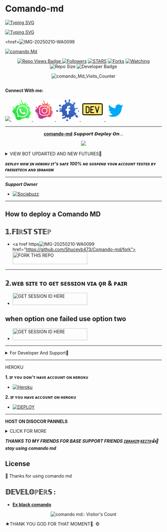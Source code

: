 # Comando-md
<a href="https://git.io/typing-svg"><img src="https://readme-typing-svg.demolab.com?font=Black+Ops+One&size=100&pause=1000&color=Gold&center=true&width=1000&height=200&lines=comando-+MD+BOT; shueyb" alt="Typing SVG" /></a>
  </p>






<a href="https://git.io/typing-svg"><img src="https://readme-typing-svg.demolab.com?font=Black+Ops+One&size=50&pause=1000&color=DAA520&center=true&width=910&height=100&lines=hello👋+friend+welcome✊;here+is+my+repo🫦;fork+and+star;🫂KEEP+USING+comando+Md" alt="Typing SVG" /></a>
  </p>

  <href=![IMG-20250210-WA0099](https://github.com/user-attachments/assets/3d65b18b-d058-41e1-a912-9ae3d0bf1fef)

<a href="https://whatsapp.com/channel/0029VaihcQv84Om8LP59fO3f">
 <img alt="comando Md" height="" 
 
  
</h1> 
<p align=center comando _md

</p>
  <p align="center">
   <!-- Repo Views -->
  <img src="https://hits.seeyoufarm.com/api/count/incr/badge.svg?url=https%3A%2F%2Fgithub.com%shueyb%2comando_MD&count_bg=%2379C83D&title_bg=%23555555&icon=gitpod.svg&icon_color=%23E7E7E7&title=Views&edge_flat=false" alt="Repo Views Badge">
 <a href="https://github.com/fred1e?tab=followers"><img title="Followers" src="https://img.shields.io/github/followers/shueyb473?label=Followers&style=social"></a>
<a href="https://github.com/shueyb 473/shueyb/stargazers/"><img title="STARS" src="https://img.shields.io/github/stars/shueyb473/comando-md?&style=social"></a>
<a href="https://github.com/shueyb473/comando_md/network/members"><img title="Forks" src="https://img.shields.io github.com/Shuceyb473/Comando-md/fork?style=social"></a>
<a href="https://github.com/shueyb473/comando_md /watchers"><img title="Watching" src="https://img.shields.io/github/watchers/shueyb473/comando-md?label=Watching&style=social"></a>
<!-- Repo Size -->
  <img src="https://img.shields.io/github/repo-size/shueyb473/comando-md?color=gold&label=Repo%10Size&style=plastic" alt="Repo Size">
  <!-- Developer -->
  <img src="https://img.shields.io/static/v1?label=Author&message=comando%20Ezra&color=pink&style=plastic" alt="Developer Badge">
</p>




<p align="center"><img src="https://moe-counter.glitch.me/get/@comando?theme=gelbooru" alt="comando_Md_Visits_Counter" /></p>

##



<p> <b>Connect With me:</b></p>
<p>
<a href="https://wa.me/254111869679"> <img src="https://raw.github/shuceyb 473/comando-md.com/shizothetechie/database/main/icon/WhatsApp.png" width="13%"> </a>
  <a href="https://whatsapp.com/channel/0029VaihcQv84Om8LP59fO3f"> <img src="https://raw.githubusercontent.com/shizothetechie/database/main/icon/WhatsApp.png" width="13%"> </a>
  <a href="https://www.instagram.com/fredi.simba.tz"> <img src="https://raw.githubusercontent.com/shizothetechie/database/main/icon/Instagram2.png" width="14%"> </a>
  <a href="https://www.facebook.com/profile.php?id=61553209932337"> <img src="https://raw.githubusercontent.com/shizothetechie/database/main/icon/Facebook.png" width="15%"> </a><a href="https://github.com/shueyb 473"> <img src="https://raw.githubusercontent.com/shizothetechie/database/main/icon/devto.png" width="15%"> </a><a href="https://twitter.com/fredisimba"> <img src="https://raw.githubusercontent.com/shizothetechie/database/main/icon/twitter.png" width="13%"> </a>
</p>





---

<p align="center">
  <a href="https://github.com/shueyb 473/comando-md"><b>comando-md</b></a> 𝙎𝙪𝙥𝙥𝙤𝙧𝙩 𝘿𝙚𝙥𝙡𝙤𝙮 𝙊𝙣...
</p>

<p align="center">
  <a href="https://youtu.be/izoxfW3anrU"><img src="https://img.shields.io/badge/CodeSpace-green?colorA=%23ff000&colorB=%23017e40&style=for-the-badge&logo=comando &logoColor=gold"></a>
</p>


</details>

<details>
<summary>VIEW BOT UPDARTED AND NEW FUTURES🍂</summary>

| Commands Name               |Yes  |
| ----------------------------| ----|
| •AUTO REACT MESSAGE ADDED   | ✅  |
| •AUTO REPLY MESSAGE ADDED   | ✅  |
| •AUTO REACT STATUS ADDED    | ✅  |
| •AUTO READ MESSAGE ADDED    | ✅  |
| •AUTO REJECT CALL ADDED     | ✅  |
| •AUDIO REPLY ADDED          | ✅  |
| •AUTO SAVE CONTACTS ADDED   | ✅  |
| •FUN CMD HACK ADDED         | ✅  |
| •GPT ADDED                  | ✅  |
| •AUTO REPLY STATUS.        | ✅ |
| •ANTI DELETE FIXED.        | ✅ |

FORWARD COMMAND ADDED you share a message to all members in the group automatic by use bot😅😅✅✅

</details>

***ᴅᴇᴘʟᴏʏ ɴᴏᴡ ɪɴ ʜᴇʀᴏᴋᴜ ɪᴛ's sᴀғᴇ 100% ɴᴏ sᴜsᴘᴇɴᴅ ʏᴏᴜʀ ᴀᴄᴄᴏᴜɴᴛ ᴛᴇsᴛᴇᴅ ʙʏ ғʀᴇᴅɪᴇᴛᴇᴄʜ ᴀɴᴅ ɪʙʀᴀʜɪᴍ***





---

***Support Owner***

</a></p>
- <a href="https://sociabuzz.com/frediezra255" target="_blank"><img src="https://img.shields.io/badge/Buy_Me_A_Coffee-FFDD00?style=for-the-badge&logo=buy-me-a-coffee&logoColor=black" width="240" height="39px" alt="Sociabuzz"></a>




---

## How to deploy a Comando MD


## 𝟙.𝔽𝕀ℝ𝕊𝕋 𝕊𝕋𝔼ℙ 



</a></p>
- <a href https![IMG-20250210-WA0099](https://github.com/user-attachments/assets/8bf19ebd-c46c-4ed2-b03e-b8c52d646ec7)
href="https://github.com/Shuceyb473/Comando-md/fork"><img title="FORK THIS REPO" src="https://img.shields.io/badge/TAP TO FORK REPO-h?color=rgb(184, 134, 11)&style=for-the-badge&logo=toyota&logoColor=white" width="240" height="38.45"/></a></p>







---

## 𝟚.ᴡᴇʙ sɪᴛᴇ ᴛᴏ ɢᴇᴛ sᴇssɪᴏɴ ᴠɪᴀ ǫʀ & ᴘᴀɪʀ

</a></p>
- <a href="https://github.com/shuceyb473/comando-md"><img title="GET SESSION ID HERE" src="https://img.shields.io/badge/✧SCAN✧CODE✧1✧-h?color=rgb(184, 134, 11)&style=for-the-badge&logo=ferari&logoColor=white" width="240" height="38.45"/></a></p>

## when option one failed use option two
 
</a></p>
- <a href="https://comando md .onrender"><img title="GET SESSION ID HERE" src="https://img.shields.io/badge/✧SCAN✧CODE✧2✧-h?color=rgb(184, 134, 11)&style=for-the-badge&logo=ferari&logoColor=white" width="240" height="38.45"/></a></p>




---  

</details>

<details>
<summary>For Developer And Support💯</summary>
  For Help And Developer Join As Here ✔️
<a href='https://whatsapp.com/channel/0029VaihcQv84Om8LP59fO3f' target="_grey"><img alt='WHATSAPP' src='https://img.shields.io/badge/WhatsApp Channel Support-grey?style=for-the-badge&logo=whatsapp&logoColor=green'/></a>
<a href='https://chat.whatsapp.com/BdVxcF4C00J4X4Sa39dpOi' target="_grey"><img alt='WHATSAPP' src='https://img.shields.io/badge/Join WhatsApp Group-grey?style=for-the-badge&logo=whatsapp&logoColor=green'/></a>
<a href='https://wa.me/254111868669' target="_grey"><img alt='WHATSAPP' src='https://img.shields.io/badge/Wa Me Here-grey?style=for-the-badge&logo=whatsapp&logoColor=green'/></a>
<a href='https://www.youtube.com/@freeonlinetvT1' target="_grey"><img alt='YOUTUBE. src='https://img.shields.io/badge/Tutorial Here In Youtube-grey?style=for-the-badge&logo=youtube&logoColor=red'/></a>
<a href='t.me/' target="_gre><img alt=src='https://img.shields.io/badge/Telegram For Dev-grey?style=for-the-badge&logo=telegram&logoColor=blue'/></a>
<a href='https://t.me/+u3zlb5y6OfxhOTdk' target="_grey"><img alt='TELEGRAM' src='https://img.shields.io/badge/Telegram Group-grey?style=for-the-badge&logo=Telegram&logoColor=blue'/></a>
<a href='https://www.linkedin.com/in/fredi-ezra-6956352b7' target="_grey"><img alt='LINKEDIN' src='https://img.shields.io/badge/LinkedIn For Dev-grey?style=for-the-badge&logo=linked-In&logoColor=blue'/></a>
<a href='https://www.tiktok.com/@fredietech' target="_grey"><img alt='TIKTOK' src='https://img.shields.io/badge/TikTok For Dev-grey?style=for-the-badge&logo=tiktok&logoColor=black'/></a>
<a href='https://www.facebook.com/profile.php?id=61553209932337' target="_grey"><img alt='FACEBOOK' src='https://img.shields.io/badge/Facebook For Dev-grey?style=for-the-badge&logo=facebook&logoColor=blue'/></a>
<a href='https://www.instagram.com/fredi.simba.tz' target="_grey"><img alt='INSTAGRAM' src='https://img.shields.io/badge/Instagram For Dev-grey?style=for-the-badge&logo=instagram&logoColor=purple'/></a>
  <a href='https://www.threads.net/@fredi.simba.tz' target="_grey"><img alt='THREADS' src='https://img.shields.io/badge/Threads For Dev-grey?style=for-the-badge&logo=threads&logoColor=black'/></a>
</details>




---

HEROKU 
   
**1. ɪғ ʏᴏᴜ ᴅᴏɴ'ᴛ ʜᴀᴠᴇ ᴀᴄᴄᴏᴜɴᴛ ᴏɴ ʜᴇʀᴏᴋᴜ**

</a></p>
- <a href='https://signup.heroku.com/' target="_silver"><img alt='Heroku' src='https://img.shields.io/badge/-ℂℝ𝔼𝔸𝕋𝔼 𝔸ℂℂ𝕆𝕌ℕ𝕋 ℕ𝕆𝕎-rgb(32, 178, 170)?style=for-the-badge&logo=ferrari&logoColor=yellow' width="240" height="38.45"/></a>

**2. ɪғ ʏᴏᴜ ʜᴀᴠᴇ ᴀᴄᴄᴏᴜɴᴛ ᴏɴ ʜᴇʀᴏᴋᴜ** 

</a></p>
- <a href='https://dashboard.heroku.com/new?button-url=https://github.com/shueyb 473/shueyb &template=https://github.com/shueyb473/shueyb.git' target="_Gold"><img alt='DEPLOY' src='https://img.shields.io/badge/-𝔻𝔼ℙ𝕃𝕆𝕐 𝕋𝕆 ℍ𝔼ℝ𝕆𝕂𝕌-rgb(32, 178, 170)?style=for-the-badge&logo=ferrari&logoColor=Gold' width="240" height="38.45"/></a>




---

**HOST ON DISOCOR PANNELS**
<details>
<summary>CLICK FOR MORE</summary>
<a href="https://github.com/shueyb 473/shueyb archive/refs/heads/main.zip"><img src="https://img.shields.io/badge/DOWNLOAD%20FILES-yellow" alt="Rainhost Files" width="150"></a>
  
<a href="https://bot-hosting.net/?aff=1259151615210819614"><img src="https://img.shields.io/badge/SIGNUP%20&%20DEPLOY-gold" alt="Scalingo Deploy" width="150"></a>
</details











---

***THANKS TO MY FRIENDS FOR BASE SUPPORT FRIENDS [`IBRAHIM`](https://github.com/ibrahimaitech)
[`KEITH`](https://github.com/keithkezzah)👍🥂 stay using comando md***
   



## License





🌟 Thanks for using comando md



## 𝔻𝔼𝕍𝔼𝕃𝕆ℙ𝔼ℝ𝕊 :

- [**Ex black comando**](https://github.com/shueyb473/)
  




</p>
<p align="center"><img src="https://profile-counter.glitch.me/{shueyb 473}/count.svg" alt="comando md:: Visitor's Count"/></p>

 
★THANK YOU GOD FOR THAT MOMENT🙏. ©

     





 
